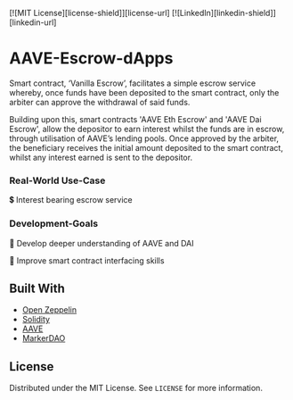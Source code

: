 
[![MIT License][license-shield]][license-url]
[![LinkedIn][linkedin-shield]][linkedin-url]





# AAVE-Escrow-dApps



Smart contract, ‘Vanilla Escrow’, facilitates a simple escrow service whereby, once funds have been deposited to the smart contract, only the arbiter can approve the withdrawal of said funds.

Building upon this, smart contracts 'AAVE Eth Escrow' and 'AAVE Dai Escrow', allow the depositor to earn interest whilst the funds are in escrow, through utilisation of AAVE’s lending pools. Once approved by the arbiter, the beneficiary receives the initial amount deposited to the smart contract, whilst any interest earned is sent to the depositor.




### Real-World Use-Case

💲 Interest bearing escrow service


### Development-Goals


🧰 Develop deeper understanding of AAVE and DAI

🤖 Improve smart contract interfacing skills



## Built With


* [Open Zeppelin](https://openzeppelin.com/)
* [Solidity](https://docs.soliditylang.org/en/v0.8.6/)
* [AAVE](https://docs.aave.com/developers/)
* [MarkerDAO](https://makerdao.com/en/)

  

<!-- LICENSE -->
## License

Distributed under the MIT License. See `LICENSE` for more information.



